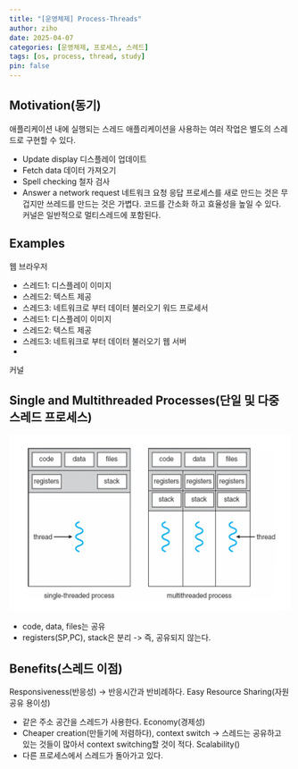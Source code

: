 ```yaml
---
title: "[운영체제] Process-Threads"
author: ziho
date: 2025-04-07
categories: [운영체제, 프로세스, 스레드]
tags: [os, process, thread, study]
pin: false
---
```

## Motivation(동기)
애플리케이션 내에 실행되는 스레드
애플리케이션을 사용하는 여러 작업은 별도의 스레드로 구현할 수 있다.
- Update display 디스플레이 업데이트
- Fetch data 데이터 가져오기
- Spell checking 철자 검사
- Answer a network request 네트워크 요청 응답
프로세스를 새로 만드는 것은 무겁지만 쓰레드를 만드는 것은 가볍다.
코드를 간소화 하고 효율성을 높일 수 있다.
커널은 일반적으로 멀티스레드에 포함된다.
## Examples
웹 브라우저
- 스레드1: 디스플레이 이미지
- 스레드2: 텍스트 제공
- 스레드3: 네트워크로 부터 데이터 불러오기
워드 프로세서
- 스레드1: 디스플레이 이미지
- 스레드2: 텍스트 제공
- 스레드3: 네트워크로 부터 데이터 불러오기
웹 서버
-
커널
## Single and Multithreaded Processes(단일 및 다중 스레드 프로세스)

![singleandmultithread](/assets/img/SingleAndMultiThread.png)

- code, data, files는 공유
- registers(SP,PC), stack은 분리 -> 즉, 공유되지 않는다.
## Benefits(스레드 이점)
Responsiveness(반응성) -> 반응시간과 반비례하다.
Easy Resource Sharing(자원 공유 용이성)
- 같은 주소 공간을 스레드가 사용한다.
Economy(경제성)
- Cheaper creation(만들기에 저렴하다), context switch -> 스레드는 공유하고 있는 것들이 많아서 context switching할 것이 적다.
Scalability()
- 다른 프로세스에서 스레드가 돌아가고 있다.